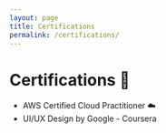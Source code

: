 ```yaml
---
layout: page
title: Certifications
permalink: /certifications/
---
```


# Certifications 📜

- AWS Certified Cloud Practitioner ☁️  
- UI/UX Design by Google - Coursera 
